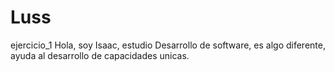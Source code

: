 # Luss
ejercicio_1
Hola, soy Isaac, estudio Desarrollo de software, es algo diferente, ayuda al desarrollo de capacidades unicas.
